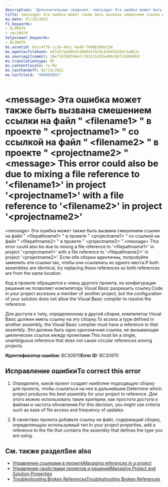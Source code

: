 ```yaml
---
description: 'Дополнительные сведения: <message> Эта ошибка может быть также вызвана смешением ссылки на файл " <filename1> " в проекте " <projectname1> " со ссылкой на файл " <filename2> " в проекте " <projectname2> "'
title: <message> Эта ошибка может также быть вызвана смешением ссылки на файл " <filename1> " в проекте " <projectname1> " со ссылкой на файл " <filename2> " в проекте " <projectname2> "
ms.date: 07/20/2015
f1_keywords:
- bc30970
- vbc30970
helpviewer_keywords:
- BC30970
ms.assetid: 81cc4f7b-cc16-46cc-9a49-74980300e158
ms.openlocfilehash: e67a37ae68b41390843f9c9c839458294c5a863c
ms.sourcegitcommit: 10e719780594efc781b15295e499c66f316068b8
ms.translationtype: MT
ms.contentlocale: ru-RU
ms.lasthandoff: 02/14/2021
ms.locfileid: "100465032"
---
```

# <a name="message-this-error-could-also-be-due-to-mixing-a-file-reference-to-filename1-in-project-projectname1-with-a-file-reference-to-filename2-in-project-projectname2"></a><span data-ttu-id="38510-103">\<message> Эта ошибка может также быть вызвана смешением ссылки на файл " \<filename1> " в проекте " \<projectname1> " со ссылкой на файл " \<filename2> " в проекте " \<projectname2> "</span><span class="sxs-lookup"><span data-stu-id="38510-103">\<message> This error could also be due to mixing a file reference to '\<filename1>' in project '\<projectname1>' with a file reference to '\<filename2>' in project '\<projectname2>'</span></span>

<span data-ttu-id="38510-104">\<message> Эта ошибка может также быть вызвана смешением ссылки на файл " \<filepathname1> " в проекте " \<projectname1> " со ссылкой на файл " \<filepathname2> " в проекте " \<projectname2> ".</span><span class="sxs-lookup"><span data-stu-id="38510-104">\<message> This error could also be due to mixing a file reference to '\<filepathname1>' in project '\<projectname1>' with a file reference to '\<filepathname2>' in project '\<projectname2>'.</span></span>  <span data-ttu-id="38510-105">Если обе сборки идентичны, попробуйте заменить эти ссылки так, чтобы они ссылались из одного места.</span><span class="sxs-lookup"><span data-stu-id="38510-105">If both assemblies are identical, try replacing these references so both references are from the same location.</span></span>  
  
 <span data-ttu-id="38510-106">Код в проекте обращается к члену другого проекта, но конфигурация решения не позволяет компилятору Visual Basic разрешить ссылку.</span><span class="sxs-lookup"><span data-stu-id="38510-106">Code in your project accesses a member of another project, but the configuration of your solution does not allow the Visual Basic compiler to resolve the reference.</span></span>  
  
 <span data-ttu-id="38510-107">Для доступа к типу, определенному в другой сборке, компилятор Visual Basic должен иметь ссылку на эту сборку.</span><span class="sxs-lookup"><span data-stu-id="38510-107">To access a type defined in another assembly, the Visual Basic compiler must have a reference to that assembly.</span></span> <span data-ttu-id="38510-108">Это должна быть одна однозначная ссылка, не вызывающая циклических ссылок между проектами.</span><span class="sxs-lookup"><span data-stu-id="38510-108">This must be a single, unambiguous reference that does not cause circular references among projects.</span></span>  
  
 <span data-ttu-id="38510-109">**Идентификатор ошибки:** BC30970</span><span class="sxs-lookup"><span data-stu-id="38510-109">**Error ID:** BC30970</span></span>  
  
## <a name="to-correct-this-error"></a><span data-ttu-id="38510-110">Исправление ошибки</span><span class="sxs-lookup"><span data-stu-id="38510-110">To correct this error</span></span>  
  
1. <span data-ttu-id="38510-111">Определите, какой проект создает наиболее подходящую сборку для проекта, чтобы ссылаться на нее в дальнейшем.</span><span class="sxs-lookup"><span data-stu-id="38510-111">Determine which project produces the best assembly for your project to reference.</span></span> <span data-ttu-id="38510-112">Для этого можно использовать такие критерии, как простота доступа к файлам и частота обновления.</span><span class="sxs-lookup"><span data-stu-id="38510-112">For this decision, you might use criteria such as ease of file access and frequency of updates.</span></span>  
  
2. <span data-ttu-id="38510-113">В свойствах проекта добавьте ссылку на файл, содержащий сборку, определяющую используемый тип.</span><span class="sxs-lookup"><span data-stu-id="38510-113">In your project properties, add a reference to the file that contains the assembly that defines the type you are using.</span></span>  
  
## <a name="see-also"></a><span data-ttu-id="38510-114">См. также раздел</span><span class="sxs-lookup"><span data-stu-id="38510-114">See also</span></span>

- [<span data-ttu-id="38510-115">Управление ссылками в проекте</span><span class="sxs-lookup"><span data-stu-id="38510-115">Managing references in a project</span></span>](/visualstudio/ide/managing-references-in-a-project)
- [<span data-ttu-id="38510-116">Управление свойствами проектов и решений</span><span class="sxs-lookup"><span data-stu-id="38510-116">Managing Project and Solution Properties</span></span>](/visualstudio/ide/managing-project-and-solution-properties)
- [<span data-ttu-id="38510-117">Troubleshooting Broken References</span><span class="sxs-lookup"><span data-stu-id="38510-117">Troubleshooting Broken References</span></span>](/visualstudio/ide/troubleshooting-broken-references)
